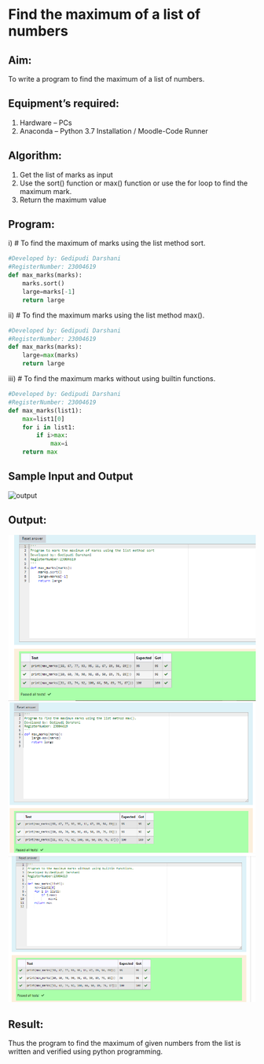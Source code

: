 # Find the maximum of a list of numbers
## Aim:
To write a program to find the maximum of a list of numbers.
## Equipment’s required:
1.	Hardware – PCs
2.	Anaconda – Python 3.7 Installation / Moodle-Code Runner
## Algorithm:
1.	Get the list of marks as input
2.	Use the sort() function or max() function or use the for loop to find the maximum mark.
3.	Return the maximum value
## Program:

i)	# To find the maximum of marks using the list method sort.
```Python
#Developed by: Gedipudi Darshani
#RegisterNumber: 23004619
def max_marks(marks):
    marks.sort()
    large=marks[-1]
    return large


```

ii)	# To find the maximum marks using the list method max().
```Python
#Developed by: Gedipudi Darshani
#RegisterNumber: 23004619
def max_marks(marks):
    large=max(marks)
    return large

```

iii) # To find the maximum marks without using builtin functions.
```Python
#Developed by: Gedipudi Darshani
#RegisterNumber: 23004619
def max_marks(list1):
    max=list1[0]
    for i in list1:
        if i>max:
            max=i
    return max
```
## Sample Input and Output
![output](./img/max_marks1.jpg) 


## Output:
![solution](output4.png)
![solution](output5.png)
![solution](output6.png)

## Result:
Thus the program to find the maximum of given numbers from the list is written and verified using python programming.